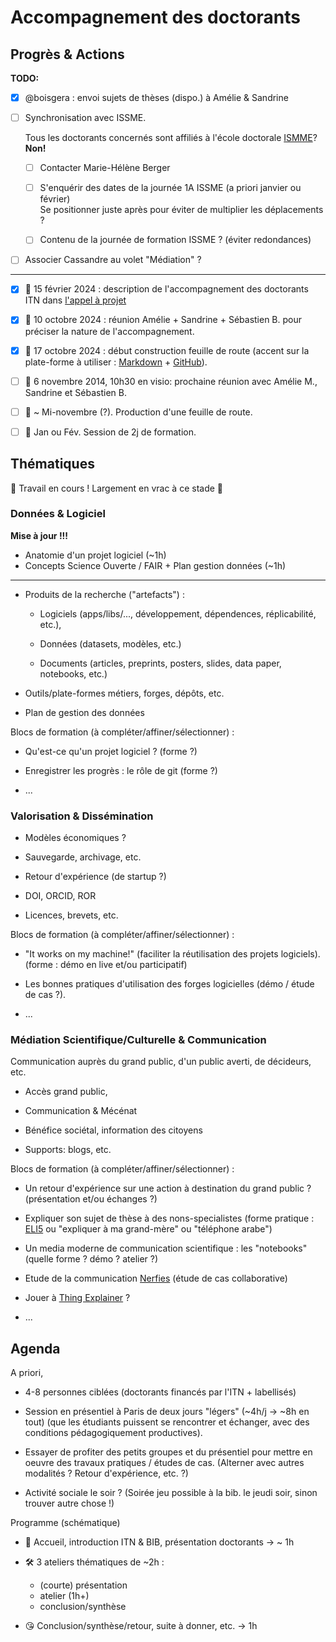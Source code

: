 Accompagnement des doctorants
================================================================================


Progrès & Actions
--------------------------------------------------------------------------------

**TODO:**

  - [x] @boisgera : envoi sujets de thèses (dispo.) à Amélie & Sandrine

  - [ ] Synchronisation avec ISSME. 
  
    Tous les doctorants concernés sont affiliés à l'école doctorale [ISMME]? **Non!**

      - [ ] Contacter Marie-Hélène Berger

      - [ ] S'enquérir des dates de la journée 1A ISSME (a priori janvier ou février)  
        Se positionner juste après pour éviter de multiplier les déplacements ?

      - [ ] Contenu de la journée de formation ISSME ? (éviter redondances)
       
  - [ ] Associer Cassandre au volet "Médiation" ? 

-----

  - [x] 📅 15 février 2024 : description de l'accompagnement des doctorants
    ITN dans [l'appel à projet](https://itn.dev/actualites/contrats-doctoraux-2024/)

  - [x] 📅 10 octobre 2024 : réunion Amélie + Sandrine + Sébastien B. pour 
    préciser la nature de l'accompagnement.

  - [x] 📅 17 octobre 2024 : début construction feuille de route
    (accent sur la plate-forme à utiliser : [Markdown] + [GitHub]).

  - [ ] 📅 6 novembre 2014, 10h30 en visio: prochaine réunion avec Amélie M., Sandrine et Sébastien B.

  - [ ] 📅 ~ Mi-novembre (?). Production d'une feuille de route.

  - [ ] 📅 Jan ou Fév. Session de 2j de formation.


[StackEdit]: https://stackedit.io/
[Markdown]: https://commonmark.org/
[GitHub]: https://github.com/
[ISMME]: https://appliweb.dgri.education.fr/annuaire/DescEd.jsp?desc=621&prov=GeoEntite


Thématiques
--------------------------------------------------------------------------------

🚧 Travail en cours ! Largement en vrac à ce stade 🚧

### Données & Logiciel

  **Mise à jour !!!**
  
  - Anatomie d'un projet logiciel (~1h)
  - Concepts Science Ouverte / FAIR + Plan gestion données (~1h)

------

  - Produits de la recherche ("artefacts") : 
  
    - Logiciels (apps/libs/..., développement, dépendences, réplicabilité, etc.), 
    
    - Données (datasets, modèles, etc.) 
    
    - Documents (articles, preprints, posters, slides, data paper, notebooks, etc.)

  - Outils/plate-formes métiers, forges, dépôts, etc.

  - Plan de gestion des données

Blocs de formation (à compléter/affiner/sélectionner) :

  - Qu'est-ce qu'un projet logiciel ? (forme ?)

  - Enregistrer les progrès : le rôle de git (forme ?)

  - ...

### Valorisation & Dissémination

  - Modèles économiques ?

  - Sauvegarde, archivage, etc.

  - Retour d'expérience (de startup ?)

  - DOI, ORCID, ROR

  - Licences, brevets, etc.

Blocs de formation (à compléter/affiner/sélectionner) :

  - "It works on my machine!" (faciliter la réutilisation des projets logiciels). (forme : démo en live et/ou participatif)

  - Les bonnes pratiques d'utilisation des forges logicielles (démo / étude de cas ?).

  - ...

### Médiation Scientifique/Culturelle & Communication

Communication auprès du grand public, d'un public averti, de décideurs, etc.

  - Accès grand public,

  - Communication & Mécénat

  - Bénéfice sociétal, information des citoyens

  - Supports: blogs, etc.

Blocs de formation (à compléter/affiner/sélectionner) :

  - Un retour d'expérience sur une action à destination du grand public ? (présentation et/ou échanges ?)

  - Expliquer son sujet de thèse à des nons-specialistes (forme pratique : [ELI5](https://en.wiktionary.org/wiki/ELI5) ou "expliquer à ma grand-mère" ou "téléphone arabe")

  - Un media moderne de communication scientifique : les "notebooks" (quelle forme ? démo ? atelier ?)

  - Etude de la communication [Nerfies](https://nerfies.github.io/) (étude de cas collaborative)

  - Jouer à [Thing Explainer](https://en.wikipedia.org/wiki/Thing_Explainer) ? 

  - ...


Agenda
--------------------------------------------------------------------------------

A priori,

  - 4-8 personnes ciblées (doctorants financés par l'ITN + labellisés)

  - Session en présentiel à Paris de deux jours "légers" (~4h/j -> ~8h en tout) 
    (que les étudiants puissent se rencontrer et échanger, avec des conditions 
    pédagogiquement productives). 

  - Essayer de profiter des petits groupes et du présentiel pour mettre en 
    oeuvre des travaux pratiques / études de cas. (Alterner avec autres
    modalités ? Retour d'expérience, etc. ?)

  - Activité sociale le soir ? (Soirée jeu possible à la bib. le jeudi soir,
    sinon trouver autre chose !)


Programme (schématique)

  - 👋 Accueil, introduction ITN & BIB, présentation doctorants -> ~ 1h

  - 🛠️ 3 ateliers thématiques de ~2h :
    
      - (courte) présentation 
      - atelier (1h+) 
      - conclusion/synthèse

  - 😘 Conclusion/synthèse/retour, suite à donner, etc. -> 1h
